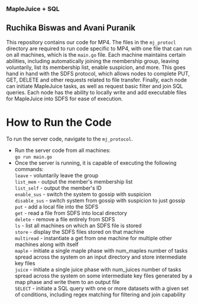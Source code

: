 ### MapleJuice + SQL

## Ruchika Biswas and Avani Puranik

This repository contains our code for MP4. The files in the `mj_protocl` directory are required to run code specific to MP4, with one file that can run on all machines, which is the `main.go` file. Each machine maintains certain abilities, including automatically joining the membership group, leaving voluntarily, list its membership list, enable suspicion, and more. This goes hand in hand with the SDFS protocol, which allows nodes to complete PUT, GET, DELETE and other requests related to file transfer. Finally, each node can initiate MapleJuice tasks, as well as request basic filter and join SQL queries. Each node has the ability to locally write and add executable files for MapleJuice into SDFS for ease of execution. 

# How to Run the Code
To run the server code, navigate to the `mj_protocol`.
* Run the server code from all machines:\
`go run main.go`
* Once the server is running, it is capable of executing the following commands:\
`leave` - voluntarily leave the group\
`list_mem` - output the member's membership list\
`list_self` - output the member's ID\
`enable_sus` - switch the system to gossip with suspicion\
`disable_sus` - switch system from gossip with suspicion to just gossip\
`put` - add a local file into the SDFS\
`get` - read a file from SDFS into local directory\
`delete` - remove a file entirely from SDFS\
`ls` - list all machines on which an SDFS file is stored\
`store` - display the SDFS files stored on that machine\
`multiread` - instantiate a get from one machine for multiple other machines along with itself\
`maple` - initiate a single maple phase with num_maples number of tasks spread across the system on an input directory and store intermediate key files\
`juice` - initiate a single juice phase with num_juices number of tasks spread across the system on some intermediate key files generated by a map phase and write them to an output file\
`SELECT` - initiate a SQL query with one or more datasets with a given set of conditions, including regex matching for filtering and join capability
